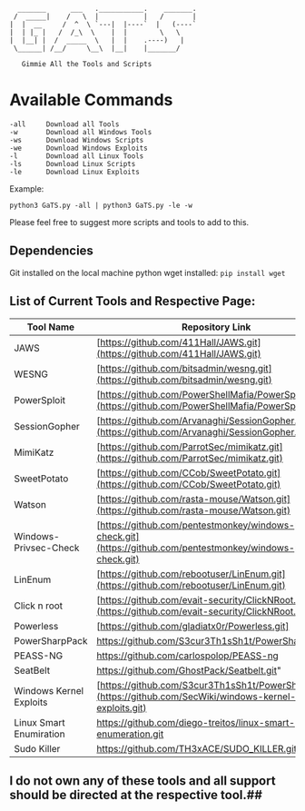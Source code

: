 ```
  _______      ___   .___________.    _______.
 /  _____|    /   \  |           |   /       |
|  |  __     /  ^  \ `---|  |----`  |   (----`
|  | |_ |   /  /_\  \    |  |        \   \    
|  |__| |  /  _____  \   |  |    .----)   |   
 \______| /__/     \__\  |__|    |_______/ 
```
       Gimmie All the Tools and Scripts 


# Available Commands  #
```console
-all     Download all Tools
-w       Download all Windows Tools
-ws      Download Windows Scripts
-we      Download Windows Exploits
-l       Download all Linux Tools
-ls      Download Linux Scripts
-le      Download Linux Exploits
```

Example: 
```console
python3 GaTS.py -all | python3 GaTS.py -le -w
```
Please feel free to suggest more scripts and tools to add to this.
## Dependencies ##
Git installed on the local machine
python wget installed: `pip install wget`

List of Current Tools and Respective Page:
------------------------------------------
| Tool Name              | Repository Link                                       |
|------------------------|-------------------------------------------------------|
| JAWS                   | [https://github.com/411Hall/JAWS.git](https://github.com/411Hall/JAWS.git) |
| WESNG                  | [https://github.com/bitsadmin/wesng.git](https://github.com/bitsadmin/wesng.git) |
| PowerSploit            | [https://github.com/PowerShellMafia/PowerSploit.git](https://github.com/PowerShellMafia/PowerSploit.git) |
| SessionGopher          | [https://github.com/Arvanaghi/SessionGopher.git](https://github.com/Arvanaghi/SessionGopher.git) |
| MimiKatz               | [https://github.com/ParrotSec/mimikatz.git](https://github.com/ParrotSec/mimikatz.git) |
| SweetPotato            | [https://github.com/CCob/SweetPotato.git](https://github.com/CCob/SweetPotato.git) |
| Watson                 | [https://github.com/rasta-mouse/Watson.git](https://github.com/rasta-mouse/Watson.git) |
| Windows-Privsec-Check  | [https://github.com/pentestmonkey/windows-privesc-check.git](https://github.com/pentestmonkey/windows-privesc-check.git) |
| LinEnum                | [https://github.com/rebootuser/LinEnum.git](https://github.com/rebootuser/LinEnum.git) |
| Click n root           | [https://github.com/evait-security/ClickNRoot.git](https://github.com/evait-security/ClickNRoot.git) |
| Powerless              | [https://github.com/gladiatx0r/Powerless.git] |
| PowerSharpPack         | https://github.com/S3cur3Th1sSh1t/PowerSharpPack |
| PEASS-NG               | https://github.com/carlospolop/PEASS-ng | 
| SeatBelt               | https://github.com/GhostPack/Seatbelt.git" | 
| Windows Kernel Exploits| [https://github.com/S3cur3Th1sSh1t/PowerSharpPack](https://github.com/SecWiki/windows-kernel-exploits.git) | 
| Linux Smart Enumiration         | https://github.com/diego-treitos/linux-smart-enumeration.git | 
| Sudo Killer       | https://github.com/TH3xACE/SUDO_KILLER.git | 



## I do not own any of these tools and all support should be directed at the respective tool.##
